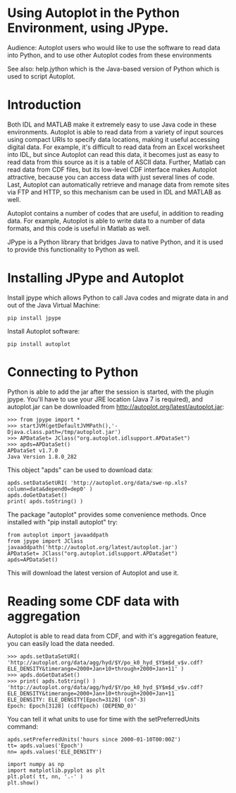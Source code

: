 # Using Autoplot in the Python Environment, using JPype.

Audience: Autoplot users who would like to use the software to read data into Python, and to use other Autoplot codes from these environments

See also: help.jython which is the Java-based version of Python which is used to script Autoplot.

# Introduction
Both IDL and MATLAB make it extremely easy to use Java code in these environments. Autoplot is able to read data from a variety of input sources using compact URIs to specify data locations, making it useful accessing digital data. For example, it's difficult to read data from an Excel worksheet into IDL, but since Autoplot can read this data, it becomes just as easy to read data from this source as it is a table of ASCII data. Further, Matlab can read data from CDF files, but its low-level CDF interface makes Autoplot attractive, because you can access data with just several lines of code. Last, Autoplot can automatically retrieve and manage data from remote sites via FTP and HTTP, so this mechanism can be used in IDL and MATLAB as well.

Autoplot contains a number of codes that are useful, in addition to reading data. For example, Autoplot is able to write data to a number of data formats, and this code is useful in Matlab as well.

JPype is a Python library that bridges Java to native Python, and it is used to provide this functionality to Python as well.

# Installing JPype and Autoplot
Install jpype which allows Python to call Java codes and migrate data in and out of the Java Virtual Machine:
 
~~~~~
pip install jpype
~~~~~

Install Autoplot software:
~~~~~
pip install autoplot
~~~~~

# Connecting to Python
Python is able to add the jar after the session is started, with the plugin jpype. You'll have to use your JRE location (Java 7 is required), and autoplot.jar can be downloaded from http://autoplot.org/latest/autoplot.jar:

~~~~~
>>> from jpype import *
>>> startJVM(getDefaultJVMPath(),'-Djava.class.path=/tmp/autoplot.jar')
>>> APDataSet= JClass("org.autoplot.idlsupport.APDataSet")
>>> apds=APDataSet()
APDataSet v1.7.0
Java Version 1.8.0_282
~~~~~

This object "apds" can be used to download data:
~~~~~
apds.setDataSetURI( 'http://autoplot.org/data/swe-np.xls?column=data&depend0=dep0' )
apds.doGetDataSet()
print( apds.toString() )
~~~~~

The package "autoplot" provides some convenience methods.  Once installed
with "pip install autoplot" try:
~~~~~
from autoplot import javaaddpath
from jpype import JClass
javaaddpath('http://autoplot.org/latest/autoplot.jar')
APDataSet= JClass("org.autoplot.idlsupport.APDataSet")
apds=APDataSet()
~~~~~
This will download the latest version of Autoplot and use it.

# Reading some CDF data with aggregation
Autoplot is able to read data from CDF, and with it's aggregation feature, you can easily load the data needed.

~~~~~
>>> apds.setDataSetURI( 'http://autoplot.org/data/agg/hyd/$Y/po_k0_hyd_$Y$m$d_v$v.cdf?ELE_DENSITY&timerange=2000+Jan+10+through+2000+Jan+11' )
>>> apds.doGetDataSet()
>>> print( apds.toString() )
'http://autoplot.org/data/agg/hyd/$Y/po_k0_hyd_$Y$m$d_v$v.cdf?ELE_DENSITY&timerange=2000+Jan+10+through+2000+Jan+11
ELE_DENSITY: ELE_DENSITY[Epoch=3128] (cm^-3)
Epoch: Epoch[3128] (cdfEpoch) (DEPEND_0)'
~~~~~

You can tell it what units to use for time with the setPreferredUnits command:
~~~~~
apds.setPreferredUnits('hours since 2000-01-10T00:00Z')
tt= apds.values('Epoch')
nn= apds.values('ELE_DENSITY')

import numpy as np
import matplotlib.pyplot as plt
plt.plot( tt, nn, '.-' ) 
plt.show()
~~~~~
